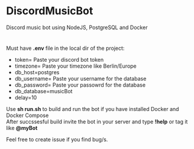 # DiscordMusicBot
 Discord music bot using NodeJS, PostgreSQL and Docker

#
Must have **.env** file in the local dir of the project:
- token= Paste your discord bot token
- timezone= Paste your timezone like Berlin/Europe
- db_host=postgres
- db_username= Paste your username for the database
- db_password= Paste your passowrd for the database
- db_database=musicBot 
- delay=10

Use **sh run.sh** to build and run the bot if you have installed Docker and Docker Compose\
After succssesful build invite the bot in your server and type **!help** or tag it like **@myBot**

Feel free to create issue if you find bug/s.